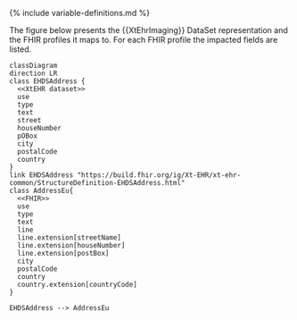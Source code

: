 {% include variable-definitions.md %}

The figure below presents the {{XtEhrImaging}} DataSet representation and the FHIR profiles it maps to. For each FHIR profile the impacted fields are listed.

```mermaid
classDiagram
direction LR
class EHDSAddress {
  <<XtEHR dataset>>
  use
  type
  text
  street
  houseNumber
  pOBox
  city
  postalCode
  country
}
link EHDSAddress "https://build.fhir.org/ig/Xt-EHR/xt-ehr-common/StructureDefinition-EHDSAddress.html"
class AddressEu{
  <<FHIR>>
  use
  type
  text
  line
  line.extension[streetName]
  line.extension[houseNumber]
  line.extension[postBox]
  city
  postalCode
  country
  country.extension[countryCode]
}

EHDSAddress --> AddressEu
```

